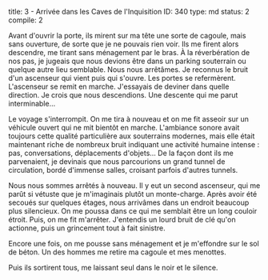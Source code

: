 title:          3 - Arrivée dans les Caves de l'Inquisition
ID:             340
type:           md
status:         2
compile:        2


Avant d'ouvrir la porte, ils mirent sur ma tête une sorte de cagoule, mais sans ouverture, de sorte que je ne pouvais rien voir. Ils me firent alors descendre, me tirant sans ménagement par le bras. À la réverbération de nos pas, je jugeais que nous devions être dans un parking souterrain ou quelque autre lieu semblable. Nous nous arrêtâmes. Je reconnus le bruit d'un ascenseur qui vient puis qui s'ouvre. Les portes se refermèrent. L'ascenseur se remit en marche. J'essayais de deviner dans quelle direction. Je crois que nous descendions. Une descente qui me parut interminable...

Le voyage s'interrompit. On me tira à nouveau et on me fit asseoir sur un véhicule ouvert qui ne mit bientôt en marche. L'ambiance sonore avait toujours cette qualité particulière aux souterrains modernes, mais elle était maintenant riche de nombreux bruit indiquant une activité humaine intense : pas, conversations, déplacements d'objets... De la façon dont ils me parvenaient, je devinais que nous parcourions un grand tunnel de circulation, bordé d'immense salles, croisant parfois d'autres tunnels.

Nous nous sommes arrêtés à nouveau. Il y eut un second ascenseur, qui me parût si vétuste que je m'imaginais plutôt un monte-charge. Après avoir été secoués sur quelques étages, nous arrivâmes dans un endroit beaucoup plus silencieux. On me poussa dans ce qui me semblait être un long couloir étroit. Puis, on me fit m'arrêter. J'entendis un lourd bruit de clé qu'on actionne, puis un grincement tout à fait sinistre.

Encore une fois, on me pousse sans ménagement et je m'effondre sur le sol de béton. Un des hommes me retire ma cagoule et mes menottes.

Puis ils sortirent tous, me laissant seul dans le noir et le silence.